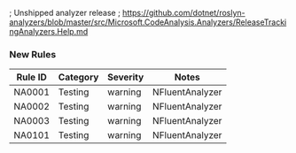 ﻿; Unshipped analyzer release
; https://github.com/dotnet/roslyn-analyzers/blob/master/src/Microsoft.CodeAnalysis.Analyzers/ReleaseTrackingAnalyzers.Help.md

### New Rules
Rule ID | Category | Severity | Notes
--------|----------|----------|-------
NA0001 | Testing | warning | NFluentAnalyzer
NA0002 | Testing | warning | NFluentAnalyzer
NA0003 | Testing | warning | NFluentAnalyzer
NA0101 | Testing | warning | NFluentAnalyzer

